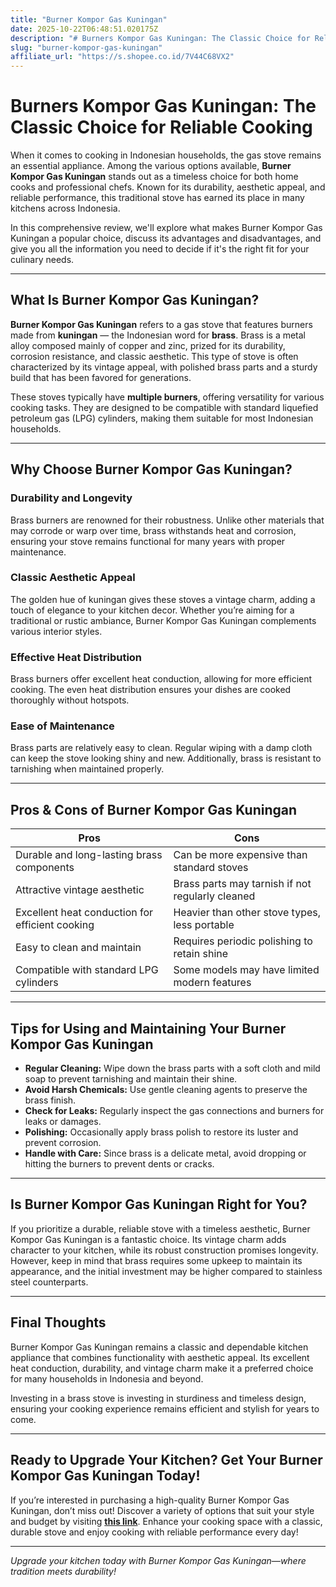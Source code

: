 ```yaml
---
title: "Burner Kompor Gas Kuningan"
date: 2025-10-22T06:48:51.020175Z
description: "# Burners Kompor Gas Kuningan: The Classic Choice for Reliable Cooking..."
slug: "burner-kompor-gas-kuningan"
affiliate_url: "https://s.shopee.co.id/7V44C68VX2"
---
```

# Burners Kompor Gas Kuningan: The Classic Choice for Reliable Cooking

When it comes to cooking in Indonesian households, the gas stove remains an essential appliance. Among the various options available, **Burner Kompor Gas Kuningan** stands out as a timeless choice for both home cooks and professional chefs. Known for its durability, aesthetic appeal, and reliable performance, this traditional stove has earned its place in many kitchens across Indonesia.

In this comprehensive review, we'll explore what makes Burner Kompor Gas Kuningan a popular choice, discuss its advantages and disadvantages, and give you all the information you need to decide if it's the right fit for your culinary needs.

---

## What Is Burner Kompor Gas Kuningan?

**Burner Kompor Gas Kuningan** refers to a gas stove that features burners made from **kuningan** — the Indonesian word for **brass**. Brass is a metal alloy composed mainly of copper and zinc, prized for its durability, corrosion resistance, and classic aesthetic. This type of stove is often characterized by its vintage appeal, with polished brass parts and a sturdy build that has been favored for generations.

These stoves typically have **multiple burners**, offering versatility for various cooking tasks. They are designed to be compatible with standard liquefied petroleum gas (LPG) cylinders, making them suitable for most Indonesian households.

---

## Why Choose Burner Kompor Gas Kuningan?

### Durability and Longevity

Brass burners are renowned for their robustness. Unlike other materials that may corrode or warp over time, brass withstands heat and corrosion, ensuring your stove remains functional for many years with proper maintenance.

### Classic Aesthetic Appeal

The golden hue of kuningan gives these stoves a vintage charm, adding a touch of elegance to your kitchen decor. Whether you’re aiming for a traditional or rustic ambiance, Burner Kompor Gas Kuningan complements various interior styles.

### Effective Heat Distribution

Brass burners offer excellent heat conduction, allowing for more efficient cooking. The even heat distribution ensures your dishes are cooked thoroughly without hotspots.

### Ease of Maintenance

Brass parts are relatively easy to clean. Regular wiping with a damp cloth can keep the stove looking shiny and new. Additionally, brass is resistant to tarnishing when maintained properly.

---

## Pros & Cons of Burner Kompor Gas Kuningan

| **Pros** | **Cons** |
|----------------------------|-------------------------------------|
| Durable and long-lasting brass components | Can be more expensive than standard stoves |
| Attractive vintage aesthetic | Brass parts may tarnish if not regularly cleaned |
| Excellent heat conduction for efficient cooking | Heavier than other stove types, less portable |
| Easy to clean and maintain | Requires periodic polishing to retain shine |
| Compatible with standard LPG cylinders | Some models may have limited modern features |

---

## Tips for Using and Maintaining Your Burner Kompor Gas Kuningan

- **Regular Cleaning:** Wipe down the brass parts with a soft cloth and mild soap to prevent tarnishing and maintain their shine.
- **Avoid Harsh Chemicals:** Use gentle cleaning agents to preserve the brass finish.
- **Check for Leaks:** Regularly inspect the gas connections and burners for leaks or damages.
- **Polishing:** Occasionally apply brass polish to restore its luster and prevent corrosion.
- **Handle with Care:** Since brass is a delicate metal, avoid dropping or hitting the burners to prevent dents or cracks.

---

## Is Burner Kompor Gas Kuningan Right for You?

If you prioritize a durable, reliable stove with a timeless aesthetic, Burner Kompor Gas Kuningan is a fantastic choice. Its vintage charm adds character to your kitchen, while its robust construction promises longevity. However, keep in mind that brass requires some upkeep to maintain its appearance, and the initial investment may be higher compared to stainless steel counterparts.

---

## Final Thoughts

Burner Kompor Gas Kuningan remains a classic and dependable kitchen appliance that combines functionality with aesthetic appeal. Its excellent heat conduction, durability, and vintage charm make it a preferred choice for many households in Indonesia and beyond.

Investing in a brass stove is investing in sturdiness and timeless design, ensuring your cooking experience remains efficient and stylish for years to come.

---

## Ready to Upgrade Your Kitchen? Get Your Burner Kompor Gas Kuningan Today!

If you’re interested in purchasing a high-quality Burner Kompor Gas Kuningan, don’t miss out! Discover a variety of options that suit your style and budget by visiting **[this link](https://s.shopee.co.id/7V44C68VX2)**. Enhance your cooking space with a classic, durable stove and enjoy cooking with reliable performance every day!

---

*Upgrade your kitchen today with Burner Kompor Gas Kuningan—where tradition meets durability!*